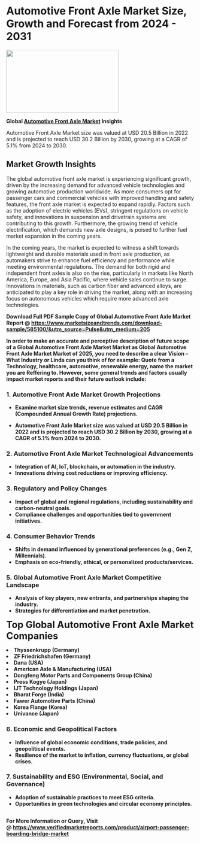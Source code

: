 <H1>Automotive Front Axle Market Size, Growth and Forecast from 2024 - 2031</H1><img class="aligncenter size-medium wp-image-584254" src="https://thirdeyenews.in/wp-content/uploads/2024/09/Global-Market-Research-300x168.jpeg" alt="" width="300" height="168" /><p><strong>Global&nbsp;<a href="https://www.marketsizeandtrends.com/download-sample/585100/&amp;utm_source=Pulse&amp;utm_medium=205">Automotive Front Axle Market</a> Insights</strong></p><p>Automotive Front Axle Market size was valued at USD 20.5 Billion in 2022 and is projected to reach USD 30.2 Billion by 2030, growing at a CAGR of 5.1% from 2024 to 2030.</p><p><h2>Market Growth Insights</h2> <p>The global automotive front axle market is experiencing significant growth, driven by the increasing demand for advanced vehicle technologies and growing automotive production worldwide. As more consumers opt for passenger cars and commercial vehicles with improved handling and safety features, the front axle market is expected to expand rapidly. Factors such as the adoption of electric vehicles (EVs), stringent regulations on vehicle safety, and innovations in suspension and drivetrain systems are contributing to this growth. Furthermore, the growing trend of vehicle electrification, which demands new axle designs, is poised to further fuel market expansion in the coming years.</p> <p><strong></strong></p> <p>In the coming years, the market is expected to witness a shift towards lightweight and durable materials used in front axle production, as automakers strive to enhance fuel efficiency and performance while meeting environmental regulations. The demand for both rigid and independent front axles is also on the rise, particularly in markets like North America, Europe, and Asia Pacific, where vehicle sales continue to surge. Innovations in materials, such as carbon fiber and advanced alloys, are anticipated to play a key role in driving the market, along with an increasing focus on autonomous vehicles which require more advanced axle technologies.</p> <p><strong></p><p><span class=""><strong>Download Full PDF Sample Copy of Global Automotive Front Axle Market Report</strong> @ <a href="https://www.marketsizeandtrends.com/download-sample/585100/&amp;utm_source=Pulse&amp;utm_medium=205" target="_blank">https://www.marketsizeandtrends.com/download-sample/585100/&amp;utm_source=Pulse&amp;utm_medium=205</a></span></p><p>In order to make an accurate and perceptive description of future scope of a Global&nbsp;Automotive Front Axle Market Market as Global&nbsp;Automotive Front Axle Market Market of 2025, you need to describe a clear Vision &ndash; What Industry or Linda can you think of for example: Quote from a Technology, healthcare, automotive, renewable energy, name the market you are Reffering to. However, some general trends and factors usually impact market reports and their future outlook include:</p><h3>1.&nbsp;<strong>Automotive Front Axle Market Growth Projections</strong></h3><ul><li>Examine market size trends, revenue estimates and CAGR (Compounded Annual Growth Rate) projections.</li><li><p>Automotive Front Axle Market size was valued at USD 20.5 Billion in 2022 and is projected to reach USD 30.2 Billion by 2030, growing at a CAGR of 5.1% from 2024 to 2030.</p></li></ul><h3>2.&nbsp;<strong>Automotive Front Axle Market Technological Advancements</strong></h3><ul><li>Integration of AI, IoT, blockchain, or automation in the industry.</li><li>Innovations driving cost reductions or improving efficiency.</li></ul><h3>3.&nbsp;<strong>Regulatory and Policy Changes</strong></h3><ul><li>Impact of global and regional regulations, including sustainability and carbon-neutral goals.</li><li>Compliance challenges and opportunities tied to government initiatives.</li></ul><h3>4.&nbsp;<strong>Consumer Behavior Trends</strong></h3><ul><li>Shifts in demand influenced by generational preferences (e.g., Gen Z, Millennials).</li><li>Emphasis on eco-friendly, ethical, or personalized products/services.</li></ul><h3>5.&nbsp;<strong>Global Automotive Front Axle Market Competitive Landscape</strong></h3><ul><li>Analysis of key players, new entrants, and partnerships shaping the industry.</li><li>Strategies for differentiation and market penetration.</li></ul><p data-pm-slice="1 1 []"><span style="color: inherit; font-family: inherit; font-size: 25px;">Top Global Automotive Front Axle Market Companies</span></p><div class="" data-test-id=""><p><li>Thyssenkrupp (Germany)</li><li> ZF Friedrichshafen (Germany)</li><li> Dana (USA)</li><li> American Axle & Manufacturing (USA)</li><li> Dongfeng Motor Parts and Components Group (China)</li><li> Press Kogyo (Japan)</li><li> IJT Technology Holdings (Japan)</li><li> Bharat Forge (India)</li><li> Fawer Automotive Parts (China)</li><li> Korea Flange (Korea)</li><li> Univance (Japan)</li></p></div><h3>6.&nbsp;<strong>Economic and Geopolitical Factors</strong></h3><ul><li>Influence of global economic conditions, trade policies, and geopolitical events.</li><li>Resilience of the market to inflation, currency fluctuations, or global crises.</li></ul><h3>7.&nbsp;<strong>Sustainability and ESG (Environmental, Social, and Governance)</strong></h3><ul><li>Adoption of sustainable practices to meet ESG criteria.</li><li>Opportunities in green technologies and circular economy principles.</li></ul><h2><strong style="font-size: 14px;">For More Information or Query, Visit @&nbsp;</strong><a style="background-color: #ffffff; font-size: 14px;" href="https://www.marketsizeandtrends.com/report/automotive-front-axle-market/" target="_blank">https://www.verifiedmarketreports.com/product/airport-passenger-boarding-bridge-market</a></h2>
